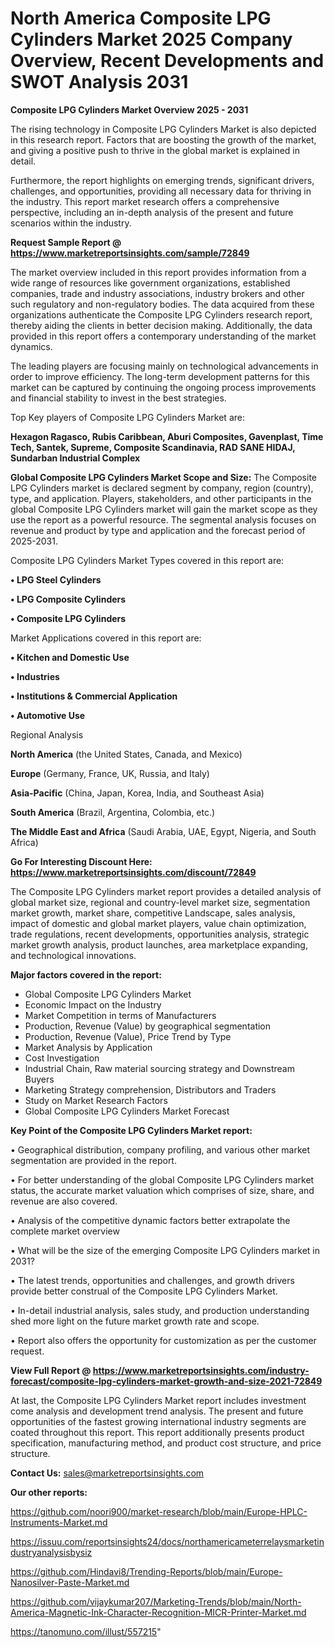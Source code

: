 # North America Composite LPG Cylinders Market 2025 Company Overview, Recent Developments and SWOT Analysis 2031

<Strong> Composite LPG Cylinders Market Overview 2025 - 2031</strong>

The rising technology in Composite LPG Cylinders Market is also depicted in this research report. Factors that are boosting the growth of the market, and giving a positive push to thrive in the global market is explained in detail.

Furthermore, the report highlights on emerging trends, significant drivers, challenges, and opportunities, providing all necessary data for thriving in the industry. This report market research offers a comprehensive perspective, including an in-depth analysis of the present and future scenarios within the industry.

<strong>Request Sample Report @ <a href=https://www.marketreportsinsights.com/sample/72849>https://www.marketreportsinsights.com/sample/72849</a></strong>

The market overview included in this report provides information from a wide range of resources like government organizations, established companies, trade and industry associations, industry brokers and other such regulatory and non-regulatory bodies. The data acquired from these organizations authenticate the Composite LPG Cylinders research report, thereby aiding the clients in better decision making. Additionally, the data provided in this report offers a contemporary understanding of the market dynamics.

The leading players are focusing mainly on technological advancements in order to improve efficiency. The long-term development patterns for this market can be captured by continuing the ongoing process improvements and financial stability to invest in the best strategies.

Top Key players of Composite LPG Cylinders Market are:

<strong>Hexagon Ragasco, Rubis Caribbean, Aburi Composites, Gavenplast, Time Tech, Santek, Supreme, Composite Scandinavia, RAD SANE HIDAJ, Sundarban Industrial Complex</strong>

<strong><b>Global Composite LPG Cylinders Market Scope and Size:</b></strong>
The Composite LPG Cylinders market is declared segment by company, region (country), type, and application. Players, stakeholders, and other participants in the global Composite LPG Cylinders market will gain the market scope as they use the report as a powerful resource. The segmental analysis focuses on revenue and product by type and application and the forecast period of 2025-2031.

Composite LPG Cylinders Market Types covered in this report are:

<strong>• LPG Steel Cylinders

• LPG Composite Cylinders

• Composite LPG Cylinders</strong>

Market Applications covered in this report are:

<strong>• Kitchen and Domestic Use

• Industries

• Institutions & Commercial Application

• Automotive Use</strong> 

Regional Analysis

<strong>North America</strong> (the United States, Canada, and Mexico)

<strong>Europe</strong> (Germany, France, UK, Russia, and Italy)

<strong>Asia-Pacific</strong> (China, Japan, Korea, India, and Southeast Asia)

<strong>South America</strong> (Brazil, Argentina, Colombia, etc.)

<strong>The Middle East and Africa</strong> (Saudi Arabia, UAE, Egypt, Nigeria, and South Africa)

<strong>Go For Interesting Discount Here: <a href=https://www.marketreportsinsights.com/discount/72849>https://www.marketreportsinsights.com/discount/72849</a></strong>

The Composite LPG Cylinders market report provides a detailed analysis of global market size, regional and country-level market size, segmentation market growth, market share, competitive Landscape, sales analysis, impact of domestic and global market players, value chain optimization, trade regulations, recent developments, opportunities analysis, strategic market growth analysis, product launches, area marketplace expanding, and technological innovations.

<strong><b>Major factors covered in the report:</b></strong>
<ul>
  <li>Global Composite LPG Cylinders Market </li>
  <li>Economic Impact on the Industry</li>
  <li>Market Competition in terms of Manufacturers</li>
  <li>Production, Revenue (Value) by geographical segmentation</li>
  <li>Production, Revenue (Value), Price Trend by Type</li>
  <li>Market Analysis by Application</li>
  <li>Cost Investigation</li>
  <li>Industrial Chain, Raw material sourcing strategy and Downstream Buyers</li>
  <li>Marketing Strategy comprehension, Distributors and Traders</li>
  <li>Study on Market Research Factors</li>
  <li>Global Composite LPG Cylinders Market Forecast</li>
</ul>

<strong><b>Key Point of the Composite LPG Cylinders Market report:</b></strong>

• Geographical distribution, company profiling, and various other market segmentation are provided in the report.

• For better understanding of the global Composite LPG Cylinders market status, the accurate market valuation which comprises of size, share, and revenue are also covered.

• Analysis of the competitive dynamic factors better extrapolate the complete market overview

• What will be the size of the emerging Composite LPG Cylinders market in 2031?

• The latest trends, opportunities and challenges, and growth drivers provide better construal of the Composite LPG Cylinders Market.

• In-detail industrial analysis, sales study, and production understanding shed more light on the future market growth rate and scope.

• Report also offers the opportunity for customization as per the customer request.

<strong><b>View Full Report @ <a href=https://www.marketreportsinsights.com/industry-forecast/composite-lpg-cylinders-market-growth-and-size-2021-72849>https://www.marketreportsinsights.com/industry-forecast/composite-lpg-cylinders-market-growth-and-size-2021-72849</a></b></strong>


At last, the Composite LPG Cylinders Market report includes investment come analysis and development trend analysis. The present and future opportunities of the fastest growing international industry segments are coated throughout this report. This report additionally presents product specification, manufacturing method, and product cost structure, and price structure.

<strong>Contact Us:</strong>
sales@marketreportsinsights.com

<strong>Our other reports:</strong>

<a href=https://github.com/noori900/market-research/blob/main/Europe-HPLC-Instruments-Market.md>https://github.com/noori900/market-research/blob/main/Europe-HPLC-Instruments-Market.md</a>

<a href=https://issuu.com/reportsinsights24/docs/northamericameterrelaysmarketindustryanalysisbysiz>https://issuu.com/reportsinsights24/docs/northamericameterrelaysmarketindustryanalysisbysiz</a>

<a href=https://github.com/Hindavi8/Trending-Reports/blob/main/Europe-Nanosilver-Paste-Market.md>https://github.com/Hindavi8/Trending-Reports/blob/main/Europe-Nanosilver-Paste-Market.md</a>

<a href=https://github.com/vijaykumar207/Marketing-Trends/blob/main/North-America-Magnetic-Ink-Character-Recognition-MICR-Printer-Market.md>https://github.com/vijaykumar207/Marketing-Trends/blob/main/North-America-Magnetic-Ink-Character-Recognition-MICR-Printer-Market.md</a>

<a href=https://tanomuno.com/illust/557215>https://tanomuno.com/illust/557215</a>"
